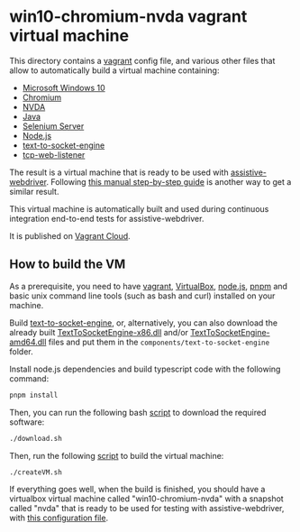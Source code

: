 # win10-chromium-nvda vagrant virtual machine

This directory contains a [vagrant](https://vagrantup.com) config file, and various other files that allow to automatically build a virtual machine containing:

- [Microsoft Windows 10](https://developer.microsoft.com/en-us/microsoft-edge/tools/vms/)
- [Chromium](https://www.chromium.org/)
- [NVDA](https://www.nvaccess.org/)
- [Java](https://www.java.com)
- [Selenium Server](https://www.selenium.dev/downloads/)
- [Node.js](https://nodejs.org)
- [text-to-socket-engine](../../components/text-to-socket-engine)
- [tcp-web-listener](../../components/tcp-web-listener)

The result is a virtual machine that is ready to be used with [assistive-webdriver](../../components/assistive-webdriver). Following [this manual step-by-step guide](../../doc/vm-guide/README.md) is another way to get a similar result.

This virtual machine is automatically built and used during continuous integration end-to-end tests for assistive-webdriver.

It is published on [Vagrant Cloud](https://app.vagrantup.com/assistive-webdriver/boxes/win10-chromium-nvda).

## How to build the VM

As a prerequisite, you need to have [vagrant](https://vagrantup.com), [VirtualBox](https://www.virtualbox.org/), [node.js](https://nodejs.org), [pnpm](https://pnpm.js.org) and basic unix command line tools (such as bash and curl) installed on your machine.

Build [text-to-socket-engine](../../components/text-to-socket-engine), or, alternatively, you can also download the already built [TextToSocketEngine-x86.dll](https://unpkg.com/text-to-socket-engine/TextToSocketEngine-x86.dll) and/or [TextToSocketEngine-amd64.dll](https://unpkg.com/text-to-socket-engine/TextToSocketEngine-amd64.dll) files and put them in the `components/text-to-socket-engine` folder.

Install node.js dependencies and build typescript code with the following command:

```sh
pnpm install
```

Then, you can run the following bash [script](./download.sh) to download the required software:

```sh
./download.sh
```

Then, run the following [script](./createVM.sh) to build the virtual machine:

```
./createVM.sh
```

If everything goes well, when the build is finished, you should have a virtualbox virtual machine called "win10-chromium-nvda" with a snapshot called "nvda" that is ready to be used for testing with assistive-webdriver, with [this configuration file](./vm-config.json).
